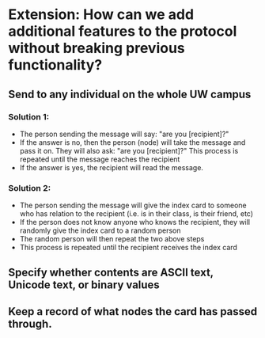 # Extension: How can we add additional features to the protocol without breaking previous functionality?

## Send to any individual on the whole UW campus
### Solution 1:
- The person sending the message will say: "are you [recipient]?"
- If the answer is no, then the person (node) will take the message and pass it on. They will also ask: "are you [recipient]?" This process is repeated until the message reaches the recipient
- If the answer is yes, the recipient will read the message.

### Solution 2:
- The person sending the message will give the index card to someone who has relation to the recipient (i.e. is in their class, is their friend, etc)
- If the person does not know anyone who knows the recipient, they will randomly give the index card to a random person
- The random person will then repeat the two above steps
- This process is repeated until the recipient receives the index card

## Specify whether contents are ASCII text, Unicode text, or binary values

## Keep a record of what nodes the card has passed through.
